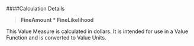 
####Calculation Details

>  **FineAmount \* FineLikelihood**

This Value Measure is calculated in dollars. It is intended for use in a Value Function and is converted to Value Units.
